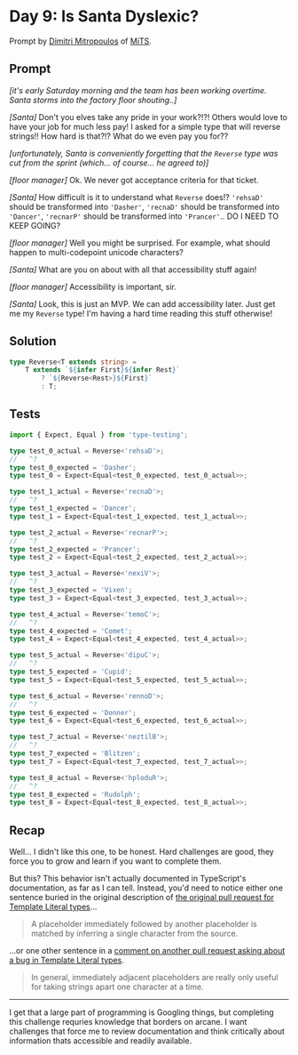 # Day 9: Is Santa Dyslexic?

Prompt by [Dimitri Mitropoulos](https://github.com/dimitropoulos) of [MiTS](https://www.youtube.com/@MichiganTypeScript).

## Prompt

*[it's early Saturday morning and the team has been working overtime.
Santa storms into the factory floor shouting..]*

*[Santa]*
Don't you elves take any pride in your work?!?!
Others would love to have your job for much less pay!
I asked for a simple type that will reverse strings!!
How hard is that?!?
What do we even pay you for??

*[unfortunately, Santa is conveniently forgetting that the `Reverse` type was cut from the sprint (which... of course... he agreed to)]*

*[floor manager]*
Ok.
We never got acceptance criteria for that ticket.

*[Santa]*
How difficult is it to understand what `Reverse` does!?
`'rehsaD'` should be transformed into `'Dasher'`, `'recnaD'` should be transformed into `'Dancer'`, `'recnarP'` should be transformed into `'Prancer'`..
DO I NEED TO KEEP GOING?

*[floor manager]*
Well you might be surprised.
For example, what should happen to multi-codepoint unicode characters?

*[Santa]*
What are you on about with all that accessibility stuff again!

*[floor manager]*
Accessibility is important, sir.

*[Santa]*
Look, this is just an MVP.
We can add accessibility later.
Just get me my `Reverse` type!
I'm having a hard time reading this stuff otherwise!

## Solution

```typescript
type Reverse<T extends string> =
	T extends `${infer First}${infer Rest}`
		? `${Reverse<Rest>}${First}`
		: T;
```

## Tests

```typescript
import { Expect, Equal } from 'type-testing';

type test_0_actual = Reverse<'rehsaD'>;
//   ^?
type test_0_expected = 'Dasher';
type test_0 = Expect<Equal<test_0_expected, test_0_actual>>;

type test_1_actual = Reverse<'recnaD'>;
//   ^?
type test_1_expected = 'Dancer';
type test_1 = Expect<Equal<test_1_expected, test_1_actual>>;

type test_2_actual = Reverse<'recnarP'>;
//   ^?
type test_2_expected = 'Prancer';
type test_2 = Expect<Equal<test_2_expected, test_2_actual>>;

type test_3_actual = Reverse<'nexiV'>;
//   ^?
type test_3_expected = 'Vixen';
type test_3 = Expect<Equal<test_3_expected, test_3_actual>>;

type test_4_actual = Reverse<'temoC'>;
//   ^?
type test_4_expected = 'Comet';
type test_4 = Expect<Equal<test_4_expected, test_4_actual>>;

type test_5_actual = Reverse<'dipuC'>;
//   ^?
type test_5_expected = 'Cupid';
type test_5 = Expect<Equal<test_5_expected, test_5_actual>>;

type test_6_actual = Reverse<'rennoD'>;
//   ^?
type test_6_expected = 'Donner';
type test_6 = Expect<Equal<test_6_expected, test_6_actual>>;

type test_7_actual = Reverse<'neztilB'>;
//   ^?
type test_7_expected = 'Blitzen';
type test_7 = Expect<Equal<test_7_expected, test_7_actual>>;

type test_8_actual = Reverse<'hploduR'>;
//   ^?
type test_8_expected = 'Rudolph';
type test_8 = Expect<Equal<test_8_expected, test_8_actual>>;
```

## Recap

Well... I didn't like this one, to be honest.
Hard challenges are good, they force you to grow and learn if you want to complete them.

But this?
This behavior isn't actually documented in TypeScript's documentation, as far as I can tell.
Instead, you'd need to notice either one sentence buried in the original description of [the original pull request for Template Literal types](https://github.com/microsoft/TypeScript/pull/40336)...

> A placeholder immediately followed by another placeholder is matched by inferring a single character from the source.

...or one other sentence in a [comment on another pull request asking about a bug in Template Literal types](https://github.com/microsoft/TypeScript/issues/47048#issuecomment-1010327493).

> In general, immediately adjacent placeholders are really only useful for taking strings apart one character at a time.

---

I get that a large part of programming is Googling things, but completing this challenge requries knowledge that borders on arcane.
I want challenges that force me to review documentation and think critically about information thats accessible and readily available.
